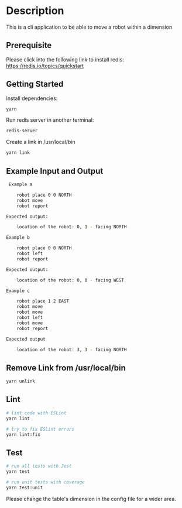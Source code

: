 # Description

This is a cli application to be able to move a robot within a dimension

## Prerequisite

Please click into the following link to install redis:
https://redis.io/topics/quickstart

## Getting Started

Install dependencies:

```bash
yarn
```

Run redis server in another terminal:

```bash
redis-server
```

Create a link in /usr/local/bin

```bash
yarn link
```

## Example Input and Output

```bash
 Example a

    robot place 0 0 NORTH
    robot move
    robot report

Expected output:

    location of the robot: 0, 1 - facing NORTH

Example b

    robot place 0 0 NORTH
    robot left
    robot report

Expected output:

    location of the robot: 0, 0 - facing WEST

Example c

    robot place 1 2 EAST
    robot move
    robot move
    robot left
    robot move
    robot report

Expected output

    location of the robot: 3, 3 - facing NORTH
```

## Remove Link from /usr/local/bin

```bash
yarn unlink
```

## Lint

```bash
# lint code with ESLint
yarn lint

# try to fix ESLint errors
yarn lint:fix
```

## Test

```bash
# run all tests with Jest
yarn test

# run unit tests with coverage
yarn test:unit
```

Please change the table's dimension in the config file for a wider area.
